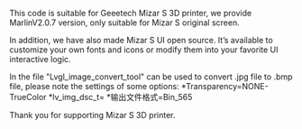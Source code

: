 This code is suitable for Geeetech Mizar S 3D printer, we provide MarlinV2.0.7 version, only suitable for Mizar S original screen.

In addition, we have also made Mizar S UI open source. It’s available to customize your own fonts and icons or modify them into your favorite UI interactive logic.

In the file "Lvgl_image_convert_tool" can be used to convert .jpg file to .bmp file, please note the settings of some options:
*Transparency=NONE-TrueColor
*lv_img_dsc_t=
*输出文件格式=Bin_565

Thank you for supporting Mizar S 3D printer.
